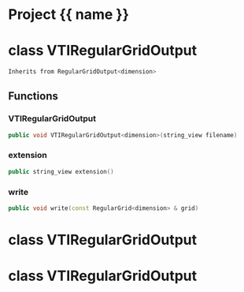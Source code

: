 <script setup>
import {useRoute} from 'vitepress'
const {path} = useRoute()
const tokens = path.split('/')
const words = tokens[2].split('-');
for (let i = 0; i < words.length; i++) {
    words[i] = words[i].charAt(0).toUpperCase() + words[i].slice(1);
    words[i] = words[i].replace('geode', 'Geode')
}
const name = words.join('-');
</script>
# Project {{ name }}

# class VTIRegularGridOutput


```cpp
Inherits from RegularGridOutput<dimension>
```



## Functions

### VTIRegularGridOutput

```cpp
public void VTIRegularGridOutput<dimension>(string_view filename)
```


### extension

```cpp
public string_view extension()
```


### write

```cpp
public void write(const RegularGrid<dimension> & grid)
```




# class VTIRegularGridOutput

# class VTIRegularGridOutput

